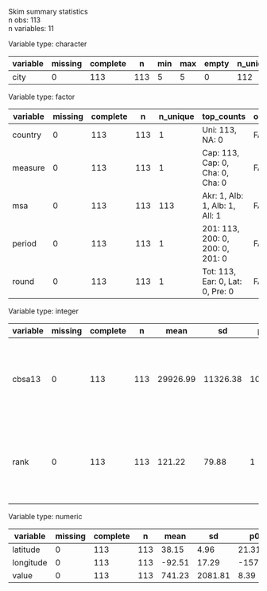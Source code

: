 Skim summary statistics  
 n obs: 113    
 n variables: 11    

Variable type: character

| variable | missing | complete |  n  | min | max | empty | n_unique |
|----------|---------|----------|-----|-----|-----|-------|----------|
|   city   |    0    |   113    | 113 |  5  |  5  |   0   |   112    |

Variable type: factor

| variable | missing | complete |  n  | n_unique |            top_counts            | ordered |
|----------|---------|----------|-----|----------|----------------------------------|---------|
| country  |    0    |   113    | 113 |    1     |         Uni: 113, NA: 0          |  FALSE  |
| measure  |    0    |   113    | 113 |    1     | Cap: 113, Cap: 0, Cha: 0, Cha: 0 |  FALSE  |
|   msa    |    0    |   113    | 113 |   113    |  Akr: 1, Alb: 1, Alb: 1, All: 1  |  FALSE  |
|  period  |    0    |   113    | 113 |    1     | 201: 113, 200: 0, 200: 0, 201: 0 |  FALSE  |
|  round   |    0    |   113    | 113 |    1     | Tot: 113, Ear: 0, Lat: 0, Pre: 0 |  FALSE  |

Variable type: integer

| variable | missing | complete |  n  |   mean   |    sd    |  p0   |  p25  |  p50  |  p75  | p100  |   hist   |
|----------|---------|----------|-----|----------|----------|-------|-------|-------|-------|-------|----------|
|  cbsa13  |    0    |   113    | 113 | 29926.99 | 11326.38 | 10420 | 18140 | 31140 | 39900 | 49340 | <U+2586><U+2587><U+2582><U+2585><U+2585><U+2587><U+2587><U+2583> |
|   rank   |    0    |   113    | 113 |  121.22  |  79.88   |   1   |  52   |  114  |  186  |  309  | <U+2587><U+2587><U+2585><U+2586><U+2583><U+2585><U+2585><U+2581> |

Variable type: numeric

| variable  | missing | complete |  n  |  mean  |   sd    |   p0    |   p25   |  p50   |  p75   |   p100   |
|-----------|---------|----------|-----|--------|---------|---------|---------|--------|--------|----------|
| latitude  |    0    |   113    | 113 | 38.15  |  4.96   |  21.31  |  35.08  | 39.16  | 41.77  |  47.66   |
| longitude |    0    |   113    | 113 | -92.51 |  17.29  | -157.86 | -105.27 | -86.16 |  -80   |  -70.26  |
|   value   |    0    |   113    | 113 | 741.23 | 2081.81 |  8.39   |  108.4  | 219.16 | 525.62 | 17457.99 |

